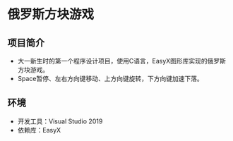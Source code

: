 # 俄罗斯方块游戏

## 项目简介

- 大一新生时的第一个程序设计项目，使用C语言，EasyX图形库实现的俄罗斯方块游戏。
- Space暂停、左右方向键移动、上方向键旋转，下方向键加速下落。

## 环境

- 开发工具：Visual Studio 2019
- 依赖库：EasyX

